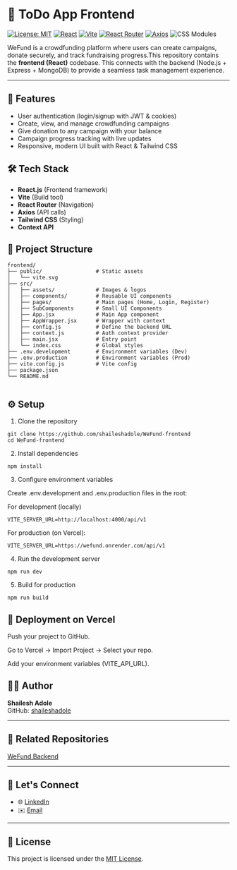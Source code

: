 # 📝 ToDo App Frontend

<!-- Tech badges -->
[![License: MIT](https://img.shields.io/badge/License-MIT-yellow.svg)](LICENSE)
[![React](https://img.shields.io/badge/React-18-61DAFB?logo=react&logoColor=white&labelColor=20232a)](https://react.dev/)
[![Vite](https://img.shields.io/badge/Vite-5-646CFF?logo=vite&logoColor=white)](https://vitejs.dev/)
[![React Router](https://img.shields.io/badge/React%20Router-6-CA4245?logo=reactrouter&logoColor=white)](https://reactrouter.com/)
[![Axios](https://img.shields.io/badge/Axios-HTTP%20Client-5A29E4?logo=axios&logoColor=white)](https://axios-http.com/)
![CSS Modules](https://img.shields.io/badge/CSS-Modules-DB7093)


WeFund is a crowdfunding platform where users can create campaigns, donate securely, and track fundraising progress.This repository contains the **frontend (React)** codebase. This connects with the backend (Node.js + Express + MongoDB) to provide a seamless task management experience.

---

## 🚀 Features

- User authentication (login/signup with JWT & cookies)
- Create, view, and manage crowdfunding campaigns
- Give donation to any campaign with your balance
- Campaign progress tracking with live updates
- Responsive, modern UI built with React & Tailwind CSS

## 🛠️ Tech Stack
- **React.js** (Frontend framework)
- **Vite** (Build tool)
- **React Router** (Navigation)
- **Axios** (API calls)
- **Tailwind CSS** (Styling)
- **Context API**

## 📂 Project Structure
```
frontend/
├── public/                 # Static assets
│   └── vite.svg
├── src/
│   ├── assets/             # Images & logos
│   ├── components/         # Reusable UI components         
│   ├── pages/              # Main pages (Home, Login, Register)
│   ├── SubComponents       # Small UI Components
│   ├── App.jsx             # Main App component
│   ├── AppWrapper.jsx      # Wrapper with context
│   ├── config.js           # Define the backend URL
│   ├── context.js          # Auth context provider
│   ├── main.jsx            # Entry point
│   └── index.css           # Global styles
├── .env.development        # Environment variables (Dev)
├── .env.production         # Environment variables (Prod)
├── vite.config.js          # Vite config
├── package.json
└── README.md


```

## ⚙️ Setup

1. Clone the repository
```
git clone https://github.com/shaileshadole/WeFund-frontend
cd WeFund-frontend
```

2. Install dependencies
```
npm install
```

3. Configure environment variables

Create .env.development and .env.production files in the root:

For development (locally)
```
VITE_SERVER_URL=http://localhost:4000/api/v1
```

For production (on Vercel):
```
VITE_SERVER_URL=https://wefund.onrender.com/api/v1
```

4. Run the development server
```
npm run dev
```

5. Build for production
```
npm run build
```

## 🚀 Deployment on Vercel

Push your project to GitHub.

Go to Vercel
 → Import Project → Select your repo.

Add your environment variables (VITE_API_URL).

## 🧑‍💻 Author

**Shailesh Adole**  
GitHub: [shaileshadole](https://github.com/shaileshadole)

---
## 🔗 Related Repositories

[WeFund Backend](https://github.com/shaileshadole/WeFund)

---

## 🚀 Let's Connect

- 🌐 [LinkedIn](https://www.linkedin.com/in/shailesh-adole-01306a303/)
- ✉️ [Email](adoleshailesh2@gmail.com)

---

## 📄 License

This project is licensed under the [MIT License](LICENSE).